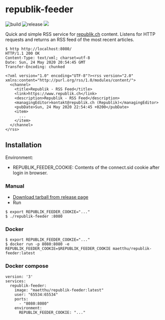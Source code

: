 # republik-feeder

![build](https://github.com/maetthu/republik-feeder/workflows/build/badge.svg) 
![release](https://github.com/maetthu/republik-feeder/workflows/release/badge.svg)
[![](https://images.microbadger.com/badges/version/maetthu/republik-feeder.svg)](https://hub.docker.com/r/maetthu/republik-feeder)

Quick and simple RSS service for [republik.ch](https://www.republik.ch) content. Listens for HTTP requests and returns an RSS feed of the most recent articles.

```
$ http http://localhost:8080/
HTTP/1.1 200 OK
Content-Type: text/xml; charset=utf-8
Date: Sun, 24 May 2020 20:54:45 GMT
Transfer-Encoding: chunked

<?xml version="1.0" encoding="UTF-8"?><rss version="2.0" xmlns:content="http://purl.org/rss/1.0/modules/content/">
  <channel>
    <title>Republik - RSS Feed</title>
    <link>https://www.republik.ch</link>
    <description>Republik - RSS Feed</description>
    <managingEditor>kontakt@republik.ch (Republik)</managingEditor>
    <pubDate>Sun, 24 May 2020 22:54:45 +0200</pubDate>
    <item>
      ...
    </item>
  </channel>
</rss>
```

## Installation

Environment:

* REPUBLIK_FEEDER_COOKIE: Contents of the connect.sid cookie after login in browser.

### Manual

* [Download tarball from release page](https://github.com/maetthu/republik-feeder/releases)
* Run

``` 
$ export REPUBLIK_FEEDER_COOKIE="..."
$ ./republik-feeder :8080
```

### Docker

```
$ export REPUBLIK_FEEDER_COOKIE="..."
$ docker run -p 8080:8080 -e REPUBLIK_FEEDER_COOKIE=$REPUBLIK_FEEDER_COOKIE maetthu/republik-feeder:latest
```

### Docker compose

```
version: '3'
services:
  republik-feeder:
    image: "maetthu/republik-feeder:latest"
    user: "65534:65534"
    ports:
      - "8080:8080"
    environment:
      REPUBLIK_FEEDER_COOKIE: "..."
```
